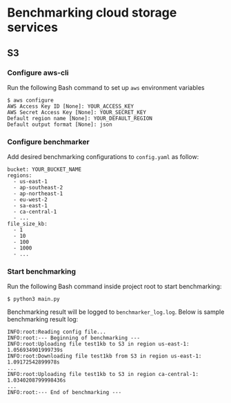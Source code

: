 # Benchmarking cloud storage services
## S3
### Configure aws-cli
Run the following Bash command to set up `aws` environment variables

```
$ aws configure
AWS Access Key ID [None]: YOUR_ACCESS_KEY
AWS Secret Access Key [None]: YOUR_SECRET_KEY
Default region name [None]: YOUR_DEFAULT_REGION
Default output format [None]: json
```

### Configure benchmarker
Add desired benchmarking configurations to `config.yaml` as follow:
```
bucket: YOUR_BUCKET_NAME
regions:
  - us-east-1
  - ap-southeast-2
  - ap-northeast-1
  - eu-west-2
  - sa-east-1
  - ca-central-1
  - ...
file_size_kb:
  - 1
  - 10 
  - 100
  - 1000
  - ...
```

### Start benchmarking
Run the following Bash command inside project root to start benchmarking:
```
$ python3 main.py
```
Benchmarking result will be logged to `benchmarker_log.log`. Below is sample benchmarking result log:

```
INFO:root:Reading config file...
INFO:root:--- Beginning of benchmarking ---
INFO:root:Uploading file test1kb to S3 in region us-east-1: 1.056934901999739s
INFO:root:Downloading file test1kb from S3 in region us-east-1: 1.09172542899978s
...
INFO:root:Uploading file test1kb to S3 in region ca-central-1: 1.0340208799998436s
...
INFO:root:--- End of benchmarking ---
```


